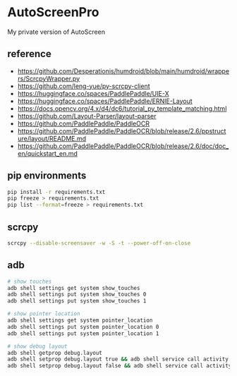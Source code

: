 # AutoScreenPro
My private version of AutoScreen

## reference

- <https://github.com/Desperationis/humdroid/blob/main/humdroid/wrappers/ScrcpyWrapper.py>
- <https://github.com/leng-yue/py-scrcpy-client>
- <https://huggingface.co/spaces/PaddlePaddle/UIE-X>
- <https://huggingface.co/spaces/PaddlePaddle/ERNIE-Layout>
- <https://docs.opencv.org/4.x/d4/dc6/tutorial_py_template_matching.html>
- <https://github.com/Layout-Parser/layout-parser>
- <https://github.com/PaddlePaddle/PaddleOCR>
- <https://github.com/PaddlePaddle/PaddleOCR/blob/release/2.6/ppstructure/layout/README.md>
- <https://github.com/PaddlePaddle/PaddleOCR/blob/release/2.6/doc/doc_en/quickstart_en.md>



## pip environments

```bash
pip install -r requirements.txt
pip freeze > requirements.txt
pip list --format=freeze > requirements.txt
```

## scrcpy

```bash
scrcpy --disable-screensaver -w -S -t --power-off-on-close
```

## adb

```bash
# show touches
adb shell settings get system show_touches
adb shell settings put system show_touches 0
adb shell settings put system show_touches 1

# show pointer location
adb shell settings get system pointer_location
adb shell settings put system pointer_location 0
adb shell settings put system pointer_location 1

# show debug layout
adb shell getprop debug.layout
adb shell setprop debug.layout true && adb shell service call activity 1599295570
adb shell setprop debug.layout false && adb shell service call activity 1599295570
```




